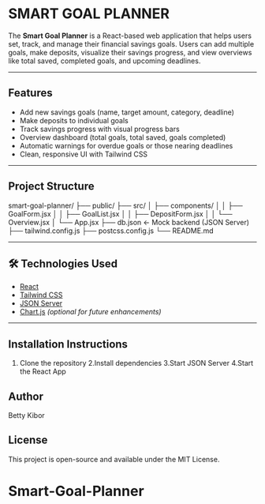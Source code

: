 # SMART GOAL PLANNER

The **Smart Goal Planner** is a React-based web application that helps users set, track, and manage their financial savings goals. Users can add multiple goals, make deposits, visualize their savings progress, and view overviews like total saved, completed goals, and upcoming deadlines.

---

## Features

- Add new savings goals (name, target amount, category, deadline)
- Make deposits to individual goals
- Track savings progress with visual progress bars
- Overview dashboard (total goals, total saved, goals completed)
- Automatic warnings for overdue goals or those nearing deadlines
- Clean, responsive UI with Tailwind CSS

---

## Project Structure

smart-goal-planner/
├── public/
├── src/
│ ├── components/
│ │ ├── GoalForm.jsx
│ │ ├── GoalList.jsx
│ │ ├── DepositForm.jsx
│ │ └── Overview.jsx
│ └── App.jsx
├── db.json ← Mock backend (JSON Server)
├── tailwind.config.js
├── postcss.config.js
└── README.md


---

## 🛠️ Technologies Used

- [React](https://reactjs.org/)
- [Tailwind CSS](https://tailwindcss.com/)
- [JSON Server](https://github.com/typicode/json-server)
- [Chart.js](https://www.chartjs.org/) *(optional for future enhancements)*

---

## Installation Instructions

1. Clone the repository
2.Install dependencies
3.Start JSON Server
4.Start the React App

## Author
Betty Kibor


## License
This project is open-source and available under the MIT License.
# Smart-Goal-Planner
